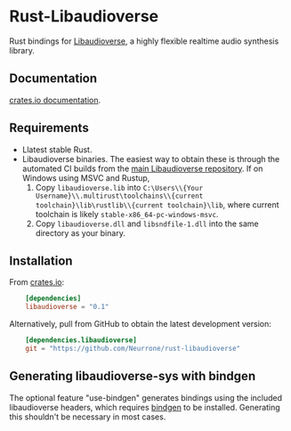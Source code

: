 # Rust-Libaudioverse

Rust bindings for [Libaudioverse][libaudioverse], a highly flexible realtime audio synthesis library.

## Documentation

[crates.io documentation](https://docs.rs/libaudioverse/).

## Requirements

* Llatest stable Rust.
* Libaudioverse binaries. The easiest way to obtain these is through the automated CI builds from the [main Libaudioverse repository][libaudioverse]. If on Windows using MSVC and Rustup,
    1. Copy `libaudioverse.lib` into `C:\Users\\{Your Username}\\.multirust\toolchains\\{current toolchain}\lib\rustlib\\{current toolchain}\lib`, where current toolchain is likely `stable-x86_64-pc-windows-msvc`.
    2. Copy `libaudioverse.dll` and `libsndfile-1.dll` into the same directory as your binary.

## Installation

From [crates.io][crates]:

```toml
    [dependencies]
    libaudioverse = "0.1"
```

Alternatively, pull from GitHub to obtain the latest development version:

```toml
    [dependencies.libaudioverse]
    git = "https://github.com/Neurrone/rust-libaudioverse"
```

## Generating libaudioverse-sys with bindgen

The optional feature "use-bindgen" generates bindings using the included libaudioverse headers, which requires [bindgen](https://github.com/rust-lang-nursery/rust-bindgen) to be installed. Generating this shouldn't be necessary in most cases.

[crates]: https://crates.io/
[libaudioverse]: https://github.com/libaudioverse/libaudioverse